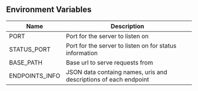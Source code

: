 ## Environment Variables

| Name | Description |
|---|---|
| PORT | Port for the server to listen on |
| STATUS_PORT | Port for the server to listen on for status information |
| BASE_PATH | Base url to serve requests from |
| ENDPOINTS_INFO | JSON data containg names, uris and descriptions of each endpoint |

